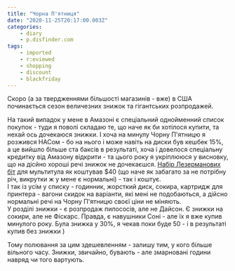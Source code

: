 ```yaml
---
title: "Чорна П'ятниця"
date: "2020-11-25T20:17:00.003Z"
categories:
    - diary
    - p.disfinder.com
tags:
    - imported
    - r:eviewed
    - shopping
    - discount
    - blackfriday
---
```


Скоро (а за твердженнями більшості магазинів - вже) в США починається сезон величезних знижок та гігантських розпродажей.
<!--more-->
На такий випадок у мене в Амазоні є спеціальний однойменний список покупок - туди я поволі складаю те, що наче як би хотілося купити, та нехай ось дочекаюся знижки. І хоча на минулу Чорну П'ятницю я розжився НАСом - бо на нього і може навіть на диски був кешбек 15%, а це вийшло більше ста баксів в результаті, хоча і довелося спеціальну кредитку від Амазону відкрити - та цього року я укріплююся у висновку, що на дісйно хороші речі знижок не дочекаєшся. [Набір Лезерманових біт](https://www.amazon.com/dp/B00UKBYZLE/ref=cm_sw_em_r_mt_dp_5ORVFbS3G5FA9?_encoding=UTF8&psc=1) для мультитула як коштував $40 (що наче як забагато за не потрібну річ, викрутки ж у мене є нормальні) - так і коштує.  
І так із усім у списку - годинник, жорсткий диск, сокира, картридж для принтера - вагони скидок на варіанти, які мені не подобаються, а дійсно нормальні речі на Чорну П'ятницю своєї ціни не міняють.  
У розділі знижки - є розпродаж пилососів, але не Дайсон. Є знижки на сокири, але не Фіскарс. Правда, є навушники Соні - але їх я вже купив минулого року. Була знижка у 30%, я чекав поки буде 50 - і в результаті купив без знижки )  
  
Тому полювання за цим здешевленням - залишу тим, у кого більше вільного часу. Знижки, звичайно, бувають - але змарновані години навряд чи того вартують.
